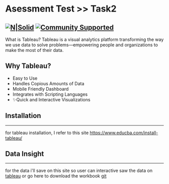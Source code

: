 # Asessment Test >> Task2 

[![N|Solid](https://public.tableau.com/s/sites/default/files/Tableau-Public-logo.png)]([tableauhelp])
[![Community Supported](https://img.shields.io/badge/Support%20Level-Community%20Supported-457387.svg)](https://www.tableau.com/support-levels-it-and-developer-tools)
----


What is Tableau?
Tableau is a visual analytics platform transforming the way we use data to solve problems—empowering people and organizations to make the most of their data.

Why Tableau?
----

- Easy to Use
- Handles Copious Amounts of Data
- Mobile Friendly Dashboard
- Integrates with Scripting Languages
- ✨Quick and Interactive Visualizations

## Installation
----
for tableau installation, I refer to this site https://www.educba.com/install-tableau/

## Data Insight
----
for the data i'll save on this site so user can interactive saw the data on [tableau] or go here to download the workbook [git]



   [tableau]: <https://public.tableau.com/profile/itsfitriayu#!/vizhome/LuxuryLoan/Dashboard1?publish=yes>
   [tableauhelp]: <https://public.tableau.com/>
   [git]: <https://github.com/itsfitriayu/luxury_loan>
   
